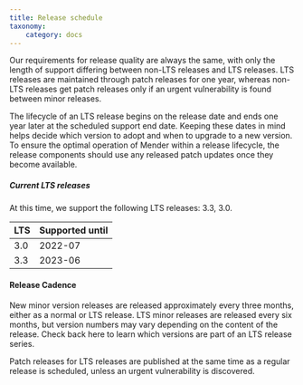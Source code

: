 ```yaml
---
title: Release schedule
taxonomy:
    category: docs
---
```


Our requirements for release quality are always the same, with only the length of support differing between non-LTS releases and LTS releases.
LTS releases are maintained through patch releases for one year, whereas non-LTS releases get patch releases only if an urgent vulnerability is found between minor releases.

The lifecycle of an LTS release begins on the release date and ends one year later at the scheduled support end date. Keeping these dates in mind helps decide which version to adopt and when to upgrade to a new version. To ensure the optimal operation of Mender within a release lifecycle, the release components should use any released patch updates once they become available.

##### Current LTS releases

<!-- the version number includes the patch release here, to get picked up by autoversion, but will be a minor version in the result -->
<!--AUTOVERSION: "LTS releases: %"/lts -->
At this time, we support the following LTS releases: 3.3, 3.0.


| LTS         | Supported until |
| ----------- | --------------- |
| 3.0         |  2022-07        |
| 3.3         |  2023-06        |

#### Release Cadence

New minor version releases are released approximately every three months, either as a normal or LTS release. LTS minor releases are released every six months, but version numbers may vary depending on the content of the release. Check back here to learn which versions are part of an LTS release series.

Patch releases for LTS releases are published at the same time as a regular release is scheduled, unless an urgent vulnerability is discovered.
